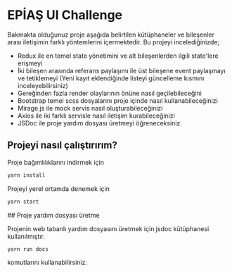 # EPİAŞ UI Challenge

Bakmakta olduğunuz proje aşağıda belirtilen kütüphaneler ve bileşenler arası iletişimin farklı yöntemlerini içermektedir. Bu projeyi incelediğinizde;

- Redux ile en temel state yönetimini ve alt bileşenlerden ilgili state'lere erişmeyi
- İki bileşen arasında referans paylaşımı ile üst bileşene event paylaşmayı ve tetiklemeyi (Yeni kayıt eklendiğinde listeyi güncelleme kısmını inceleyebilirsiniz)
- Gereğinden fazla render olaylarının önüne nasıl geçilebileceğini
- Bootstrap temel scss dosyalarını proje içinde nasıl kullanabileceğinizi
- Mirage.js ile mock servis nasıl oluşturabileceğinizi
- Axios ile iki farklı servisle nasıl iletişim kurabileceğinizi
- JSDoc ile proje yardım dosyası üretmeyi öğreneceksiniz.

## Projeyi nasıl çalıştırırım?

Proje bağımlılıklarını indirmek için
```bash
yarn install
```

Projeyi yerel ortamda denemek için
```bash
yarn start
```

## Proje yardım dosyası üretme

Projenin web tabanlı yardım dosyasını üretmek için jsdoc kütüphanesi kullanılmıştır.

```bash
yarn run docs
```

komutlarını kullanabilirsiniz.